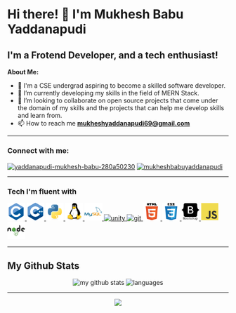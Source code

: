 <h1 align="left">Hi there! 👋 I'm Mukhesh Babu Yaddanapudi</h1>
<h2 align="left">I'm a Frotend Developer, and a tech enthusiast!</h2>
<!-- <h2 align="left"> I'm <a href="https://github.com/mukheshbabu">Yaddanapudi Mukhesh Babu</a> </h2> -->


<strong align="left">About Me:</strong>
- 🏦 I'm a CSE undergrad aspiring to become a skilled software developer.
- 🌱 I’m currently developing my skills in the field of MERN Stack.
- 👯 I’m looking to collaborate on open source projects that come under the domain of my skills and the projects that can help me develop skills and learn from.
- 📫 How to reach me **mukheshyaddanapudi69@gmail.com**

<hr>

<h3 align="left">Connect with me:</h3>
<p align="left">
<a href="https://www.linkedin.com/in/yaddanapudi-mukhesh-babu-280a50230/" target="blank"><img align="center" src="https://raw.githubusercontent.com/rahuldkjain/github-profile-readme-generator/master/src/images/icons/Social/linked-in-alt.svg" alt="yaddanapudi-mukhesh-babu-280a50230" height="30" width="40" /></a>
<a href="https://instagram.com/mukheshbabuyaddanapudi" target="blank"><img align="center" src="https://raw.githubusercontent.com/rahuldkjain/github-profile-readme-generator/master/src/images/icons/Social/instagram.svg" alt="mukheshbabuyaddanapudi" height="30" width="40" /></a>
</p>

<hr>

<h3 align="left">Tech I'm fluent with</h3>
<p align="left"> 
    <a href="https://www.cprogramming.com/" target="_blank" rel="noreferrer"> <img src="https://raw.githubusercontent.com/devicons/devicon/master/icons/c/c-original.svg" alt="c" width="40" height="40"/> </a> 
    <a href="https://www.w3schools.com/cpp/" target="_blank" rel="noreferrer"> <img src="https://raw.githubusercontent.com/devicons/devicon/master/icons/cplusplus/cplusplus-original.svg" alt="cplusplus" width="40" height="40"/> </a> 
    <a href="https://www.python.org" target="_blank" rel="noreferrer"> <img src="https://raw.githubusercontent.com/devicons/devicon/master/icons/python/python-original.svg" alt="python" width="40" height="40"/> </a> 
    <a href="https://www.linux.org/" target="_blank" rel="noreferrer"> <img src="https://raw.githubusercontent.com/devicons/devicon/master/icons/linux/linux-original.svg" alt="linux" width="40" height="40"/> </a> 
    <a href="https://www.mysql.com/" target="_blank" rel="noreferrer"> <img src="https://raw.githubusercontent.com/devicons/devicon/master/icons/mysql/mysql-original-wordmark.svg" alt="mysql" width="40" height="40"/> </a> 
    <a href="https://unity.com/" target="_blank" rel="noreferrer"> <img src="https://www.vectorlogo.zone/logos/unity3d/unity3d-icon.svg" alt="unity" width="40" height="40"/> </a>
    <a href="https://git-scm.com/" target="_blank" rel="noreferrer"> <img src="https://www.vectorlogo.zone/logos/git-scm/git-scm-icon.svg" alt="git" width="40" height="40"/> </a> 
    <a href="https://www.w3.org/html/" target="_blank" rel="noreferrer"> <img src="https://raw.githubusercontent.com/devicons/devicon/master/icons/html5/html5-original-wordmark.svg" alt="html5" width="40" height="40"/> </a> 
    <a href="https://www.w3schools.com/css/" target="_blank" rel="noreferrer"> <img src="https://raw.githubusercontent.com/devicons/devicon/master/icons/css3/css3-original-wordmark.svg" alt="css3" width="40" height="40"/> </a>
    <a href="https://getbootstrap.com" target="_blank" rel="noreferrer"> <img src="https://raw.githubusercontent.com/devicons/devicon/master/icons/bootstrap/bootstrap-plain-wordmark.svg" alt="bootstrap" width="40" height="40"/> </a>
    <a href="https://developer.mozilla.org/en-US/docs/Web/JavaScript" target="_blank" rel="noreferrer"> <img src="https://raw.githubusercontent.com/devicons/devicon/master/icons/javascript/javascript-original.svg" alt="javascript" width="40" height="40"/> </a> 
    <a href="https://nodejs.org" target="_blank" rel="noreferrer"> <img src="https://raw.githubusercontent.com/devicons/devicon/master/icons/nodejs/nodejs-original-wordmark.svg" alt="nodejs" width="40" height="40"/> </a>
</p>
<hr>


<h2 align="left">My Github Stats </h2>
<p align="center">
<img src="https://github-readme-stats.vercel.app/api?username=mukheshbabu&show_icons=true&line_height=21&theme=transparent" alt="my github stats" width="480"/>&nbsp;<img src="https://github-readme-stats.vercel.app/api/top-langs/?username=mukheshbabu&layout=compact&theme=transparent" alt="languages" height="165">
</p>
<hr>

<div align="center">
  <img src="https://profile-counter.glitch.me/mukheshbabu/count.svg?"  />
</div>

